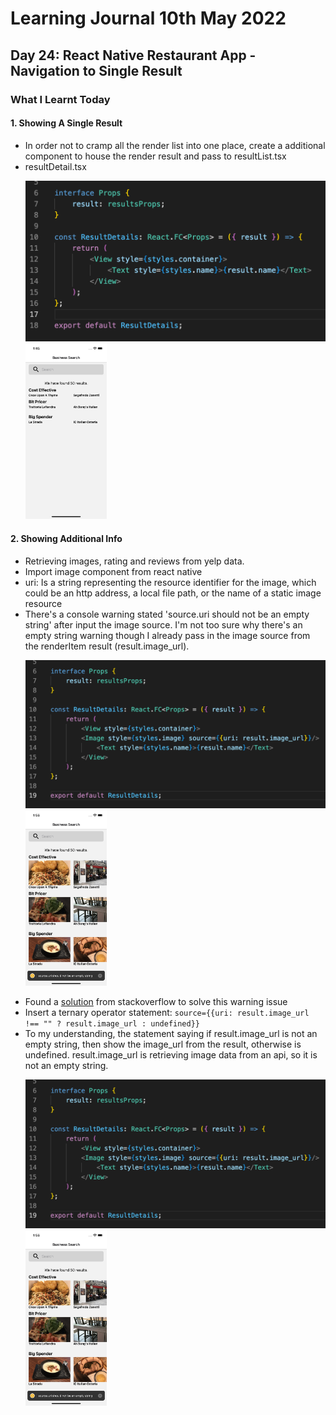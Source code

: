 <h1>Learning Journal 10th May 2022</h1>
<h2>Day 24: React Native Restaurant App - Navigation to Single Result</h2>
<h3>What I Learnt Today</h3>
<h4>1. Showing A Single Result</h4>
<ul>
  <li>In order not to cramp all the render list into one place, create a additional component to house the render result and pass to resultList.tsx</li>
  <li>resultDetail.tsx</li>
  <p float="left">
    <img src="https://github.com/janson-gan/react-native-training/blob/main/images/Screenshot%202022-05-10%20at%201.44.42%20PM.png" width="500" />
    <img src="https://github.com/janson-gan/react-native-training/blob/main/images/Simulator%20Screen%20Shot%20-%20iPhone%2013%20-%202022-05-10%20at%2013.45.38.png" width="130" />
  </p>
</ul>
<h4>2. Showing Additional Info</h4>
<ul>
  <li>Retrieving images, rating and reviews from yelp data.</li>
  <li>Import image component from react native</li>
  <li>uri: Is a string representing the resource identifier for the image, which could be an http address, a local file path, or the name of a static image resource</li>
  <li>There's a console warning stated 'source.uri should not be an empty string' after input the image source. I'm not too sure why there's an empty string warning though I already pass in the image source from the renderItem result (result.image_url).</li>
  <p float="left">
    <img src="https://github.com/janson-gan/react-native-training/blob/main/images/Screenshot%202022-05-10%20at%201.55.18%20PM.png" width="530" />
    <img src="https://github.com/janson-gan/react-native-training/blob/main/images/Simulator%20Screen%20Shot%20-%20iPhone%2013%20-%202022-05-10%20at%2013.56.03.png" width="130" />
  </p>
  <li>Found a <a href="https://stackoverflow.com/questions/48927997/trouble-solving-source-uri-should-not-be-an-empty-string-in-react-native">solution</a> from stackoverflow to solve this warning issue</li>
  <li>Insert a ternary operator statement: <code>source={{uri: result.image_url !== "" ? result.image_url : undefined}}</code></li>
  <li>To my understanding, the statement saying if result.image_url is not an empty string, then show the image_url from the result, otherwise is undefined. result.image_url is retrieving image data from an api, so it is not an empty string.</li>
   <p float="left">
    <img src="https://github.com/janson-gan/react-native-training/blob/main/images/Screenshot%202022-05-10%20at%201.55.18%20PM.png" width="530" />
    <img src="https://github.com/janson-gan/react-native-training/blob/main/images/Simulator%20Screen%20Shot%20-%20iPhone%2013%20-%202022-05-10%20at%2013.56.03.png" width="130" />
  </p>
</ul>

